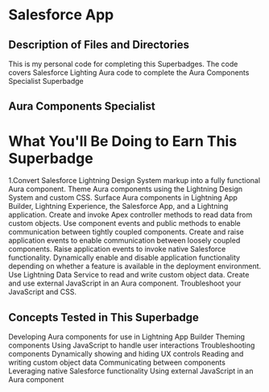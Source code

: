# Salesforce App

## Description of Files and Directories

This is my personal code for completing this Superbadges. The code covers Salesforce Lighting Aura code to complete the Aura Components Specialist Superbadge

## Aura Components Specialist

# What You'll Be Doing to Earn This Superbadge

1.Convert Salesforce Lightning Design System markup into a fully functional Aura component.
Theme Aura components using the Lightning Design System and custom CSS.
Surface Aura components in Lightning App Builder, Lightning Experience, the Salesforce App, and a Lightning application.
Create and invoke Apex controller methods to read data from custom objects.
Use component events and public methods to enable communication between tightly coupled components.
Create and raise application events to enable communication between loosely coupled components.
Raise application events to invoke native Salesforce functionality.
Dynamically enable and disable application functionality depending on whether a feature is available in the deployment environment. 
Use Lightning Data Service to read and write custom object data.
Create and use external JavaScript in an Aura component.
Troubleshoot your JavaScript and CSS.

## Concepts Tested in This Superbadge

Developing Aura components for use in Lightning App Builder
Theming components
Using JavaScript to handle user interactions
Troubleshooting components
Dynamically showing and hiding UX controls
Reading and writing custom object data
Communicating between components
Leveraging native Salesforce functionality
Using external JavaScript in an Aura component 

